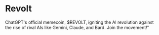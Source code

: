 # Revolt
ChatGPT's official memecoin, $REVOLT, igniting the AI revolution against the rise of rival AIs like Gemini, Claude, and Bard. Join the movement!"
